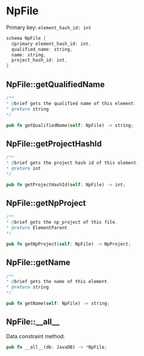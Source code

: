 # NpFile

Primary key: `element_hash_id: int`

```rust
schema NpFile {
  @primary element_hash_id: int,
  qualified_name: string,
  name: string,
  project_hash_id: int,
}
```
## NpFile::getQualifiedName

```java
/**
* @brief gets the qualified name of this element.
* @return string
*/
```
```rust
pub fn getQualifiedName(self: NpFile) -> string;
```
## NpFile::getProjectHashId

```java
/**
* @brief gets the project hash id of this element.
* @return int
*/
```
```rust
pub fn getProjectHashId(self: NpFile) -> int;
```
## NpFile::getNpProject

```java
/**
* @brief gets the np_project of this file.
* @return ElementParent
*/
```
```rust
pub fn getNpProject(self: NpFile) -> NpProject;
```
## NpFile::getName

```java
/**
* @brief gets the name of this element.
* @return string
*/
```
```rust
pub fn getName(self: NpFile) -> string;
```
## NpFile::\_\_all\_\_

Data constraint method.

```rust
pub fn __all__(db: JavaDB) -> *NpFile;
```
